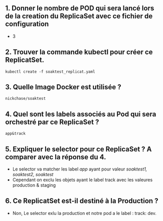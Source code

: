 ## 1. Donner le nombre de POD qui sera lancé lors de la creation du ReplicaSet avec ce fichier de configuration
- 3
## 2. Trouver la commande kubectl pour créer ce ReplicatSet.
`kubectl create -f soaktest_replicat.yaml`
## 3. Quelle Image Docker est utilisée ?
`nickchase/soaktest`
## 4. Quel sont les labels associés au Pod qui sera orchestré par ce ReplicaSet ?
`app&track`
## 5. Expliquer le selector pour ce ReplicaSet ? A comparer avec la réponse du 4.
- Le selector va matcher les label *app* ayant pour valeur *soaktest1, soaktest2, soaktest*
- Cependant on exclu les objets ayant le label track avec les valeures production & staging
## 6. Ce ReplicatSet est-il destiné à la Production ?
- Non, Le selector exlu la production et notre pod a le label : track: dev.
